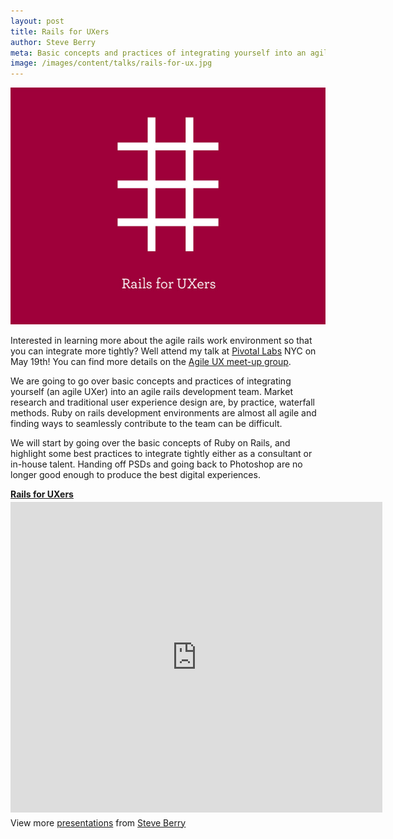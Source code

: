 ```yaml
---
layout: post
title: Rails for UXers
author: Steve Berry
meta: Basic concepts and practices of integrating yourself into an agile rails development team.
image: /images/content/talks/rails-for-ux.jpg
---
```


<img src="/images/content/talks/rails-for-ux.jpg" alt="Rails for user experience people" class="scale-with-grid"/>

<p>Interested in learning more about the agile rails work environment so that you can integrate more tightly? Well attend my talk at <a href="Pivotal Labs" target="blank">Pivotal Labs</a> NYC on May 19th! You can find more details on the <a href="http://www.meetup.com/Agile-Experience-Design/events/17281649/" target="blank">Agile UX meet-up group</a>.</p>

We are going to go over basic concepts and practices of integrating yourself (an agile UXer) into an agile rails development team. Market research and traditional user experience design are, by practice, waterfall methods. Ruby on rails development environments are almost all agile and finding ways to seamlessly contribute to the team can be difficult.

We will start by going over the basic concepts of Ruby on Rails, and highlight some best practices to integrate tightly either as a consultant or in-house talent. Handing off PSDs and going back to Photoshop are no longer good enough to produce the best digital experiences.

<div style="width:595px" id="__ss_8046825"> <strong style="display:block;margin:12px 0 4px"><a href="http://www.slideshare.net/ThoughtMerchants/rails-for-uxers" title="Rails for UXers" target="_blank">Rails for UXers</a></strong> <iframe src="http://www.slideshare.net/slideshow/embed_code/8046825" width="595" height="497" frameborder="0" marginwidth="0" marginheight="0" scrolling="no"></iframe> <div style="padding:5px 0 12px"> View more <a href="http://www.slideshare.net/" target="_blank">presentations</a> from <a href="http://www.slideshare.net/ThoughtMerchants" target="_blank">Steve Berry</a> </div> </div>

